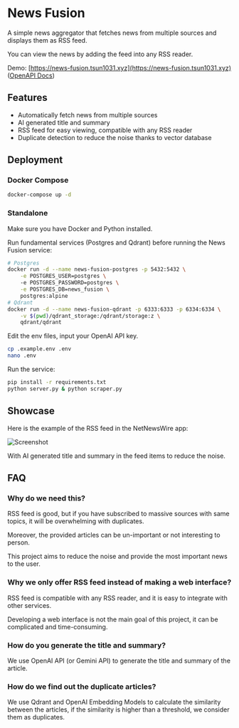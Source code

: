 # News Fusion

A simple news aggregator that fetches news from multiple sources and displays them as RSS feed.

You can view the news by adding the feed into any RSS reader.

Demo: [https://news-fusion.tsun1031.xyz](https://news-fusion.tsun1031.xyz) ([OpenAPI Docs](https://news-fusion.tsun1031.xyz/scalar))

## Features

- Automatically fetch news from multiple sources
- AI generated title and summary
- RSS feed for easy viewing, compatible with any RSS reader
- Duplicate detection to reduce the noise thanks to vector database

## Deployment

### Docker Compose

```bash
docker-compose up -d
```

### Standalone

Make sure you have Docker and Python installed.

Run fundamental services (Postgres and Qdrant) before running the News Fusion service:

```bash
# Postgres
docker run -d --name news-fusion-postgres -p 5432:5432 \
    -e POSTGRES_USER=postgres \ 
    -e POSTGRES_PASSWORD=postgres \
    -e POSTGRES_DB=news_fusion \
    postgres:alpine
# Qdrant
docker run -d --name news-fusion-qdrant -p 6333:6333 -p 6334:6334 \
    -v $(pwd)/qdrant_storage:/qdrant/storage:z \
    qdrant/qdrant
```

Edit the env files, input your OpenAI API key.

```bash
cp .example.env .env
nano .env
```

Run the service:

```bash
pip install -r requirements.txt
python server.py & python scraper.py
```

## Showcase

Here is the example of the RSS feed in the NetNewsWire app:

![Screenshot](https://i.imgur.com/V8iLZLV.png)

With AI generated title and summary in the feed items to reduce the noise.

## FAQ

### Why do we need this?

RSS feed is good, but if you have subscribed to massive sources with same topics, it will be overwhelming with
duplicates.

Moreover, the provided articles can be un-important or not interesting to person.

This project aims to reduce the noise and provide the most important news to the user.

### Why we only offer RSS feed instead of making a web interface?

RSS feed is compatible with any RSS reader, and it is easy to integrate with other services.

Developing a web interface is not the main goal of this project, it can be complicated and time-consuming.

### How do you generate the title and summary?

We use OpenAI API (or Gemini API) to generate the title and summary of the article.

### How do we find out the duplicate articles?

We use Qdrant and OpenAI Embedding Models to calculate the similarity between the articles, if the similarity is higher
than a threshold, we consider them as duplicates.
